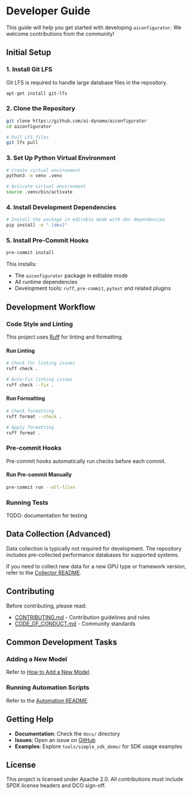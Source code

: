 <!--
SPDX-FileCopyrightText: Copyright (c) 2025 NVIDIA CORPORATION & AFFILIATES. All rights reserved.
SPDX-License-Identifier: Apache-2.0
-->

# Developer Guide

This guide will help you get started with developing `aiconfigurator`. We welcome contributions from the community!

## Initial Setup

### 1. Install Git LFS

Git LFS is required to handle large database files in the repository.

```bash
apt-get install git-lfs
```

### 2. Clone the Repository

```bash
git clone https://github.com/ai-dynamo/aiconfigurator
cd aiconfigurator

# Pull LFS files
git lfs pull
```

### 3. Set Up Python Virtual Environment

```bash
# Create virtual environment
python3 -m venv .venv

# Activate virtual environment
source .venv/bin/activate
```

### 4. Install Development Dependencies

```bash
# Install the package in editable mode with dev dependencies
pip install -e ".[dev]"
```

### 5. Install Pre-Commit Hooks

```bash
pre-commit install
```

This installs:
- The `aiconfigurator` package in editable mode
- All runtime dependencies
- Development tools: `ruff`, `pre-commit`, `pytest` and related plugins

## Development Workflow

### Code Style and Linting

This project uses [Ruff](https://github.com/astral-sh/ruff) for linting and formatting.

#### Run Linting

```bash
# Check for linting issues
ruff check .

# Auto-fix linting issues
ruff check --fix .
```

#### Run Formatting

```bash
# Check formatting
ruff format --check .

# Apply formatting
ruff format .
```

### Pre-commit Hooks

Pre-commit hooks automatically run checks before each commit.

#### Run Pre-commit Manually

```bash
pre-commit run --all-files
```

### Running Tests

TODO: documentation for testing

## Data Collection (Advanced)

Data collection is typically not required for development. The repository includes pre-collected performance databases for supported systems.

If you need to collect new data for a new GPU type or framework version, refer to the [Collector README](collector/README.md).

## Contributing

Before contributing, please read:
- [CONTRIBUTING.md](CONTRIBUTING.md) - Contribution guidelines and rules
- [CODE_OF_CONDUCT.md](CODE_OF_CONDUCT.md) - Community standards

## Common Development Tasks

### Adding a New Model

Refer to [How to Add a New Model](docs/add_a_new_model.md).

### Running Automation Scripts

Refer to the [Automation README](tools/automation/README.md).

## Getting Help

- **Documentation**: Check the `docs/` directory
- **Issues**: Open an issue on [GitHub](https://github.com/ai-dynamo/aiconfigurator/issues)
- **Examples**: Explore `tools/simple_sdk_demo/` for SDK usage examples

## License

This project is licensed under Apache 2.0. All contributions must include SPDX license headers and DCO sign-off.

